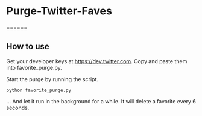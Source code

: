 # Purge-Twitter-Faves
======

How to use
------------
Get your developer keys at https://dev.twitter.com. Copy and paste them into favorite_purge.py.

Start the purge by running the script.

    python favorite_purge.py

... And let it run in the background for a while. It will delete a favorite every 6 seconds.
